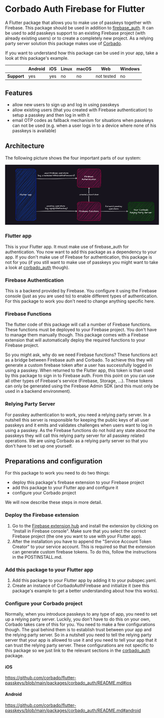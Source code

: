 # Corbado Auth Firebase for Flutter

A Flutter package that allows you to make use of passkeys together with Firebase.
This package should be used in addition to [firebase_auth](https://pub.dev/packages/firebase_auth).
It can be used to add passkeys support to an existing Firebase project (with already existing users)
or to create a completely new project.
As a relying party server solution this package makes use of [Corbado](app.corbado.com).

If you want to understand how this package can be used in your app, take a look at this package's example.

|             | Android | iOS | Linux | macOS | Web        | Windows |
|-------------|---------|-----|-------|-------|------------|---------|
| **Support** | yes     | yes | no    | no    | not tested | no      |

## Features

* allow new users to sign up and log in using passkeys 
* allow existing users (that you created with Firebase authentication) to setup a passkey and then log in with it
* email OTP codes as fallback mechanism for situations when passkeys can not be used (e.g. when a user logs in to a device where none of his passkeys is available)

## Architecture

The following picture shows the four important parts of our system:

![architecture.png](./doc/architecture.png)

### Flutter app
This is your Flutter app.
It must make use of firebase_auth for authentication. 
You now want to add this package as a dependency to your app.
If you don't make use of Firebase for authentication, this package is not for you (if you still want to make use of passkeys you might want to take a look at [corbado_auth](https://pub.dev/packages/corbado_auth) though).

### Firebase Authentication
This is a backend provided by Firebase.
You configure it using the Firebase console (just as you are used to) to enable different types of authentication. 
For this package to work you don't need to change anything specific here.

### Firebase Functions
The flutter code of this package will call a number of Firebase functions.
These functions must be deployed to your Firebase project.
You don't have to manage them manually though.
This package comes with a Firebase extension that will automatically deploy the required functions to your Firebase project.

So you might ask, why do we need Firebase functions?
These functions act as a bridge between Firebase auth and Corbado.
To achieve this they will generate a custom firebase token after a user has successfully logged in using a passkey.
When returned to the Flutter app, this token is than used by this package to sign in to Firebase auth.
From this point on you can use all other types of Firebase's service (Firebase, Storage, ...).
These tokens can only be generated using the Firebase Admin SDK (and this must only be used in a backend environment).

### Relying Party Server 
For passkey authentication to work, you need a relying party server.
In a nutshell this server is responsible for keeping the public keys of all user passkeys and it emits and validates challenges when users want to log in using a passkey.
As the Firebase functions do not hold any state about the passkeys they will call this relying party server for all passkey related operations.
We are using Corbado as a relying party server so that you don't have to set up one yourself.

## Preparations and configuration

For this package to work you need to do two things:
- deploy this package's firebase extension to your Firebase project
- add this package to your Flutter app and configure it
- configure your Corbado project

We will now describe these steps in more detail.

### Deploy the Firebase extension
1. Go to the [Firebase extension hub](https://extensions.dev/extensions/firebase/authentication-corbado) and install the extension by clicking on "Install in Firebase console". Make sure that you select the correct Firebase project (the one you want to use with your Flutter app).
2. After the installation you have to append the "Service Account Token Creator" to your service account. This is required so that the extension can generate custom firebase tokens. To do this, follow the instructions in the POSTINSTALL.md.

### Add this package to your Flutter app
1. Add this package to your Flutter app by adding it to your pubspec.yaml.
2. Create an instance of CorbadoAuthFirebase and initialize it (see this package's example to get a better understanding about how this works).

### Configure your Corbado project

Normally, when you introduce passkeys to any type of app, you need to set up a relying party server.
Luckily, you don't have to do this on your own, Corbado takes care of this for you.
You need to make a few configurations though. 
The goal behind them is to establish trust between your app and the relying party server. 
So in a nutshell you need to tell the relying party server that your app is allowed to use it and you need to tell your app that it can trust the relying party server.
These configurations are not specific to this package so we just link to the relevant sections in the [corbado_auth](https://pub.dev/packages/corbado_auth) package.

#### iOS
https://github.com/corbado/flutter-passkeys/blob/main/packages/corbado_auth/README.md#ios

#### Android
https://github.com/corbado/flutter-passkeys/blob/main/packages/corbado_auth/README.md#android
